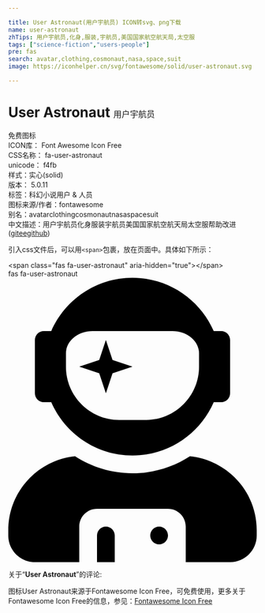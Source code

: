 ```yaml
---

title: User Astronaut(用户宇航员) ICON转svg、png下载
name: user-astronaut
zhTips: 用户宇航员,化身,服装,宇航员,美国国家航空航天局,太空服
tags: ["science-fiction","users-people"]
pre: fas
search: avatar,clothing,cosmonaut,nasa,space,suit
image: https://iconhelper.cn/svg/fontawesome/solid/user-astronaut.svg

---
```


# User Astronaut  <small style="font-size: 60%;font-weight: 100">用户宇航员</small>


<div class="detail-page">
<p>
<span><span class="badge-success badge">免费图标</span> </span>
<br/>
<span>
ICON库：
<span class="badge-secondary badge">Font Awesome Icon Free</span> 
</span>
<br/>
<span>
CSS名称：
<span class="badge-secondary badge">fa-user-astronaut</span> 
</span>
<br/>
<span>
unicode：
<span class="badge-secondary badge">f4fb</span> 
<copy-btn content='f4fb' btn-title=""></copy-btn>
<copy-btn :content='String.fromCodePoint(parseInt("f4fb", 16))' btn-title="复制U"></copy-btn>
</span><br/><span>样式：<span class="badge-light badge">实心(solid)</span></span>
<br/>
<span>
版本：
<span class="badge-secondary badge">5.0.11</span> 
</span><br/><span>标签：<span class="badge-light badge"><router-link to="/tags/science-fiction.html">科幻小说</router-link></span><span class="badge-light badge"><router-link to="/tags/users-people.html">用户 & 人员</router-link></span></span>
<br/>
<span>图标来源/作者：<span class="badge-light badge">fontawesome</span></span> 
<br/>
<span>别名：<span class="badge-light badge">avatar</span><span class="badge-light badge">clothing</span><span class="badge-light badge">cosmonaut</span><span class="badge-light badge">nasa</span><span class="badge-light badge">space</span><span class="badge-light badge">suit</span></span><br/><span class="zh-detail">中文描述：<span class="badge-primary badge">用户宇航员</span><span class="badge-primary badge">化身</span><span class="badge-primary badge">服装</span><span class="badge-primary badge">宇航员</span><span class="badge-primary badge">美国国家航空航天局</span><span class="badge-primary badge">太空服</span><span class="help-link"><span>帮助改进</span>(<a href="https://gitee.com/liuwave/icon-helper/edit/master/json/fontawesome/solid/user-astronaut.json" target="_blank" rel="noopener noreferrer">gitee</a><a href="https://github.com/liuwave/icon-helper/edit/master/json/fontawesome/solid/user-astronaut.json" target="_blank" rel="noopener noreferrer">github</a></span>)</span><br/>
</p>
</div>
<div class="alert alert-dark">
  <i class="fas fa-user-astronaut fa-xs"></i>
  <i class="fas fa-user-astronaut fa-sm"></i>
  <i class="fas fa-user-astronaut fa-lg"></i>
  <i class="fas fa-user-astronaut fa-2x"></i>
  <i class="fas fa-user-astronaut fa-3x"></i>
  <i class="fas fa-user-astronaut fa-5x"></i>
  <i class="fas fa-user-astronaut fa-7x"></i>
</div>
<div>
  <p>引入css文件后，可以用<code>&lt;span&gt;</code>包裹，放在页面中。具体如下所示：    
  </p>
  <div class="alert alert-primary" style="font-size: 14px">
    &lt;span class="fas fa-user-astronaut" aria-hidden="true"&gt;&lt;/span&gt;
    <copy-btn content='<span class="fas fa-user-astronaut" aria-hidden="true"></span>'></copy-btn>
  </div>
  <div class="alert alert-secondary">
    <i class="fas fa-user-astronaut"
    style="font-size: 24px"
    aria-hidden="true"></i> fas fa-user-astronaut
    <copy-btn content="fas fa-user-astronaut" btn-title="复制图标名称"></copy-btn>
  </div>
</div>
<div id="svg" class="svg-wrap">
<svg xmlns="http://www.w3.org/2000/svg" viewBox="0 0 448 512"><path d="M64 224h13.5c24.7 56.5 80.9 96 146.5 96s121.8-39.5 146.5-96H384c8.8 0 16-7.2 16-16v-96c0-8.8-7.2-16-16-16h-13.5C345.8 39.5 289.6 0 224 0S102.2 39.5 77.5 96H64c-8.8 0-16 7.2-16 16v96c0 8.8 7.2 16 16 16zm40-88c0-22.1 21.5-40 48-40h144c26.5 0 48 17.9 48 40v24c0 53-43 96-96 96h-48c-53 0-96-43-96-96v-24zm72 72l12-36 36-12-36-12-12-36-12 36-36 12 36 12 12 36zm151.6 113.4C297.7 340.7 262.2 352 224 352s-73.7-11.3-103.6-30.6C52.9 328.5 0 385 0 454.4v9.6c0 26.5 21.5 48 48 48h80v-64c0-17.7 14.3-32 32-32h128c17.7 0 32 14.3 32 32v64h80c26.5 0 48-21.5 48-48v-9.6c0-69.4-52.9-125.9-120.4-133zM272 448c-8.8 0-16 7.2-16 16s7.2 16 16 16 16-7.2 16-16-7.2-16-16-16zm-96 0c-8.8 0-16 7.2-16 16v48h32v-48c0-8.8-7.2-16-16-16z"/></svg>
</div>
<detail full-name='fa-user-astronaut'></detail>
<div class="icon-detail__container">
<p>关于“<b>User Astronaut</b>”的评论:</p>
</div>
<Vssue title="关于“User Astronaut”的评论" />    
<div><p>图标User Astronaut来源于Fontawesome Icon Free，可免费使用，更多关于  Fontawesome Icon Free的信息，参见：<a target="_blank" href="https://iconhelper.cn/fontawesome.html">Fontawesome Icon Free</a>
</p></div>
